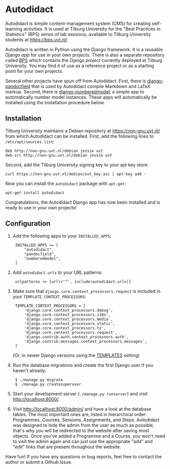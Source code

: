 Autodidact
==========

Autodidact is simple content-management system (CMS) for creating
self-learning activities. It is used at Tilburg University for the
"Best Practices in Statistics" (BPS) series of lab sessions, available
to Tilburg University students at https://bps.uvt.nl/

Autodidact is written in Python using the Django framework. It is a
reusable Django *app* for use in your own projects. There is also a
separate repository called [BPS](https://github.com/JaapJoris/bps)
which contains the Django *project* currently deployed at Tilburg
University. You may find it of use as a reference project or as a
starting point for your own projects.

Several other projects have spun off from Autodidact. First, there is
[django-pandocfield](https://github.com/JaapJoris/django-pandocfield)
that is used by Autodidact compile Markdown and LaTeX markup. Second,
there is [django-numberedmodel](https://github.com/JaapJoris/django-numberedmodel),
a simple app to automatically number model instances. These apps will automatically
be installed using the installation procedure below.

Installation
------------

Tilburg University maintains a Debian repository at
https://non-gnu.uvt.nl/ from which Autodidact can be installed. First,
add the following lines to `/etc/apt/sources.list`:

    deb http://non-gnu.uvt.nl/debian jessie uvt
    deb-src http://non-gnu.uvt.nl/debian jessie uvt

Second, add the Tilburg University signing key to your apt key store:

    curl https://non-gnu.uvt.nl/debian/uvt_key.asc | apt-key add -

Now you can install the `autodidact` package with `apt-get`:

    apt-get install autodidact

Congratulations, the Autodidact Django app has now been installed and
is ready to use in your own projects!

Configuration
-------------

1. Add the following apps to your `INSTALLED_APPS`:

        INSTALLED_APPS += [
            "autodidact",
            "pandocfield",
            "numberedmodel",
        ]

2. Add `autodidact.urls` to your URL patterns:

        urlpatterns += [url(r'^', include(autodidact.urls)]

3. Make sure that `django.core.context_processors.request` is included in your `TEMPLATE_CONTEXT_PROCESSORS`:

        TEMPLATE_CONTEXT_PROCESSORS = [
            'django.core.context_processors.debug',
            'django.core.context_processors.i18n',
            'django.core.context_processors.media',
            'django.core.context_processors.static',
            'django.core.context_processors.tz',
            'django.core.context_processors.request',
            'django.contrib.auth.context_processors.auth',
            'django.contrib.messages.context_processors.messages',
        ]
    
    (Or, in newer Django versions using the [TEMPLATES](https://docs.djangoproject.com/en/dev/ref/settings/#std:setting-TEMPLATES) setting)

4. Run the database migrations and create the first Django user if you haven't already:

        $ ./manage.py migrate
        $ ./manage.py createsuperuser

5. Start your development server (`./manage.py runserver`) and visit
[http://localhost:8000/](http://localhost:8000/). 

6. Visit [http://localhost:8000/admin/](http://localhost:8000/admin/) and have a look at the database
tables. The most important ones are, listed in hierarchical order:
Programmes, Courses, Sessions, Assignments, and Steps. Autodidact was
designed to hide the admin from the user as much as possible, that's
why you will be redirected to the website after saving most
objects. Once you've added a Programme and a Course, you won't need to
visit the admin again and can just use the appropriate "add" and
"edit" links that are present throughout the website.

Have fun! If you have any questions or bug reports, feel free to
contact the author or submit a Github issue.
